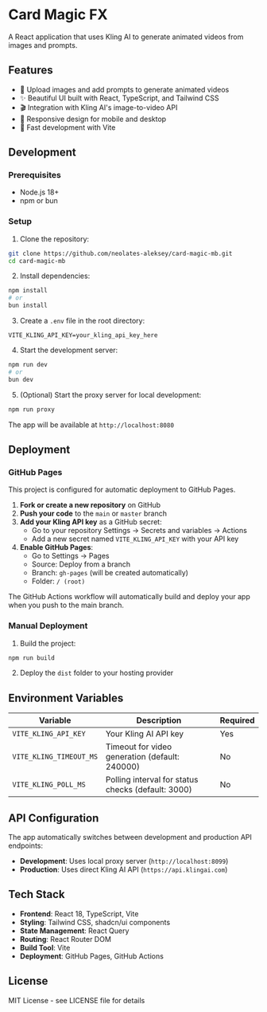 # Card Magic FX

A React application that uses Kling AI to generate animated videos from images and prompts.

## Features

- 🎨 Upload images and add prompts to generate animated videos
- ✨ Beautiful UI built with React, TypeScript, and Tailwind CSS
- 🎬 Integration with Kling AI's image-to-video API
- 📱 Responsive design for mobile and desktop
- 🚀 Fast development with Vite

## Development

### Prerequisites

- Node.js 18+
- npm or bun

### Setup

1. Clone the repository:

```bash
git clone https://github.com/neolates-aleksey/card-magic-mb.git
cd card-magic-mb
```

2. Install dependencies:

```bash
npm install
# or
bun install
```

3. Create a `.env` file in the root directory:

```env
VITE_KLING_API_KEY=your_kling_api_key_here
```

4. Start the development server:

```bash
npm run dev
# or
bun dev
```

5. (Optional) Start the proxy server for local development:

```bash
npm run proxy
```

The app will be available at `http://localhost:8080`

## Deployment

### GitHub Pages

This project is configured for automatic deployment to GitHub Pages.

1. **Fork or create a new repository** on GitHub
2. **Push your code** to the `main` or `master` branch
3. **Add your Kling API key** as a GitHub secret:
   - Go to your repository Settings → Secrets and variables → Actions
   - Add a new secret named `VITE_KLING_API_KEY` with your API key
4. **Enable GitHub Pages**:
   - Go to Settings → Pages
   - Source: Deploy from a branch
   - Branch: `gh-pages` (will be created automatically)
   - Folder: `/ (root)`

The GitHub Actions workflow will automatically build and deploy your app when you push to the main branch.

### Manual Deployment

1. Build the project:

```bash
npm run build
```

2. Deploy the `dist` folder to your hosting provider

## Environment Variables

| Variable                | Description                                        | Required |
| ----------------------- | -------------------------------------------------- | -------- |
| `VITE_KLING_API_KEY`    | Your Kling AI API key                              | Yes      |
| `VITE_KLING_TIMEOUT_MS` | Timeout for video generation (default: 240000)     | No       |
| `VITE_KLING_POLL_MS`    | Polling interval for status checks (default: 3000) | No       |

## API Configuration

The app automatically switches between development and production API endpoints:

- **Development**: Uses local proxy server (`http://localhost:8099`)
- **Production**: Uses direct Kling AI API (`https://api.klingai.com`)

## Tech Stack

- **Frontend**: React 18, TypeScript, Vite
- **Styling**: Tailwind CSS, shadcn/ui components
- **State Management**: React Query
- **Routing**: React Router DOM
- **Build Tool**: Vite
- **Deployment**: GitHub Pages, GitHub Actions

## License

MIT License - see LICENSE file for details
